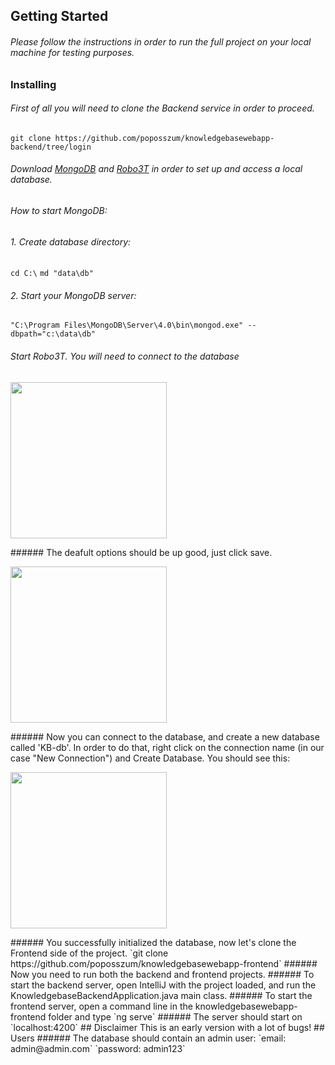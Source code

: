 
## Getting Started
###### Please follow the instructions in order to run the full project on your local machine for testing purposes.
### Installing
###### First of all you will need to clone the Backend service in order to proceed.
 `git clone https://github.com/poposszum/knowledgebasewebapp-backend/tree/login`
###### Download [MongoDB](https://www.mongodb.com/download-center/community) and [Robo3T](https://robomongo.org/) in order to set up and access a local database.
###### How to start MongoDB:
###### 1. Create database directory:
 `cd C:\`
 `md "data\db"`
###### 2. Start your MongoDB server:
`"C:\Program Files\MongoDB\Server\4.0\bin\mongod.exe" --dbpath="c:\data\db"`
###### Start Robo3T. You will need to connect to the database
<p>
<img src="https://user-images.githubusercontent.com/43550750/60669674-2de43600-9e6f-11e9-97d3-8da339012396.jpg" widht="400" height="250"> 
 </p>
###### The deafult options should be up good, just click save.
<p>
<img src="https://user-images.githubusercontent.com/43550750/60670153-4c96fc80-9e70-11e9-9871-75ace47f5671.JPG" widht="400" height="250">
</p>
###### Now you can connect to the database, and create a new database called 'KB-db'. In order to do that, right click on the connection name (in our case "New Connection") and Create Database. You should see this:
<p>
<img src="https://user-images.githubusercontent.com/43550750/60670474-05f5d200-9e71-11e9-9cf0-5f9c06513db9.JPG" widht="400" 
height="250">
</p>
###### You successfully initialized the database, now let's clone the Frontend side of the project.
`git clone https://github.com/poposszum/knowledgebasewebapp-frontend`
###### Now you need to run both the backend and frontend projects.
###### To start the backend server, open IntelliJ with the project loaded, and run the KnowledgebaseBackendApplication.java main class.
######  To start the frontend server, open a command line in the knowledgebasewebapp-frontend folder and type
`ng serve`
###### The server should start on `localhost:4200`
## Disclaimer
This is an early version with a lot of bugs!
## Users
###### The database should contain an admin user:
`email: admin@admin.com`
`password: admin123`
